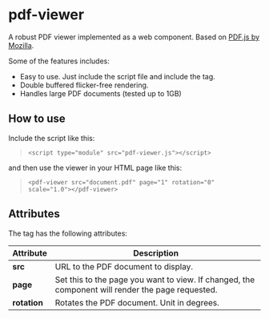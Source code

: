 # pdf-viewer

A robust PDF viewer implemented as a web component. Based on [PDF.js by Mozilla](https://mozilla.github.io/pdf.js/).

Some of the features includes:
  * Easy to use. Just include the script file and include the <pdf-viewer> tag.
  * Double buffered flicker-free rendering.
  * Handles large PDF documents (tested up to 1GB)

## How to use

Include the script like this: 
>`<script type="module" src="pdf-viewer.js"></script>`

and then use the viewer in your HTML page like this:

>`<pdf-viewer src="document.pdf" page="1" rotation="0" scale="1.0"></pdf-viewer>`

## Attributes

The <pdf-viewer> tag has the following attributes:

| Attribute | Description                                                                                      |
|-----------|--------------------------------------------------------------------------------------------------|
|**src**| URL to the PDF document to display.                                                              |
|**page**| Set this to the page you want to view. If changed, the component will render the page requested. |
|**rotation**| Rotates the PDF document. Unit in degrees.                                                       |
